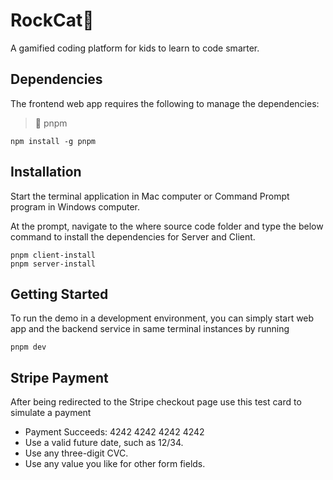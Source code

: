# RockCat:rocket:

A gamified coding platform for kids to learn to code smarter.

## Dependencies

The frontend web app requires the following to manage the dependencies:

> :star2: pnpm

    npm install -g pnpm

## Installation

Start the terminal application in Mac computer or Command Prompt program in Windows computer.

At the prompt, navigate to the where source code folder and type the below command to install the dependencies for Server and Client.

    pnpm client-install
    pnpm server-install

## Getting Started

To run the demo in a development environment, you can simply start web app and the backend service in same terminal instances by running

    pnpm dev

## Stripe Payment

After being redirected to the Stripe checkout page use this test card to simulate a payment

- Payment Succeeds: 4242 4242 4242 4242
- Use a valid future date, such as 12/34.
- Use any three-digit CVC.
- Use any value you like for other form fields.
